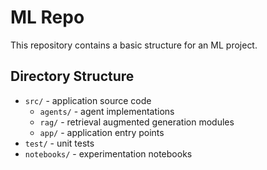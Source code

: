 # ML Repo

This repository contains a basic structure for an ML project.

## Directory Structure

- `src/` - application source code
  - `agents/` - agent implementations
  - `rag/` - retrieval augmented generation modules
  - `app/` - application entry points
- `test/` - unit tests
- `notebooks/` - experimentation notebooks

